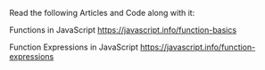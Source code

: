 Read the following Articles and Code along with it:

Functions in JavaScript
https://javascript.info/function-basics

Function Expressions in JavaScript
https://javascript.info/function-expressions
